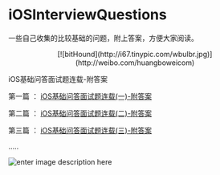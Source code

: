 # iOSInterviewQuestions
一些自己收集的比较基础的问题，附上答案，方便大家阅读。


<p align="center">[![bitHound](http://i67.tinypic.com/wbulbr.jpg)](http://weibo.com/huangboweicom)
</a>

iOS基础问答面试题连载-附答案


第一篇  ： [iOS基础问答面试题连载(一)-附答案](http://www.jianshu.com/p/1ebf7333808d)

第二篇 ： [iOS基础问答面试题连载(二)-附答案](http://www.jianshu.com/p/ce50261f8907)

第三篇 ： [iOS基础问答面试题连载(三)-附答案](http://www.jianshu.com/p/5fd65c20912e)

.....



![enter image description here](http://cdn.huangbowei.com/images/historyApplogo.png)




